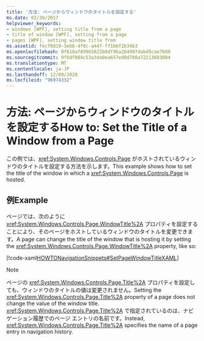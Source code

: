 ```yaml
---
title: '方法: ページからウィンドウのタイトルを設定する'
ms.date: 03/30/2017
helpviewer_keywords:
- windows [WPF], setting title from a page
- title of window [WPF], setting from a page
- pages [WPF], setting window title from
ms.assetid: fecf0d19-3eb6-4f8c-a44f-ff1b6f2b34b3
ms.openlocfilehash: 0f618af89965822b0df96a264997dabd9cae7608
ms.sourcegitcommit: 9f6df084c53a3da0ea657ed0d708a72213683084
ms.translationtype: MT
ms.contentlocale: ja-JP
ms.lasthandoff: 12/09/2020
ms.locfileid: "96974332"
---
```

# <a name="how-to-set-the-title-of-a-window-from-a-page"></a><span data-ttu-id="5b1ef-102">方法: ページからウィンドウのタイトルを設定する</span><span class="sxs-lookup"><span data-stu-id="5b1ef-102">How to: Set the Title of a Window from a Page</span></span>
<span data-ttu-id="5b1ef-103">この例では、<xref:System.Windows.Controls.Page> がホストされているウィンドウのタイトルを設定する方法を示します。</span><span class="sxs-lookup"><span data-stu-id="5b1ef-103">This example shows how to set the title of the window in which a <xref:System.Windows.Controls.Page> is hosted.</span></span>  
  
## <a name="example"></a><span data-ttu-id="5b1ef-104">例</span><span class="sxs-lookup"><span data-stu-id="5b1ef-104">Example</span></span>  
 <span data-ttu-id="5b1ef-105">ページでは、次のように <xref:System.Windows.Controls.Page.WindowTitle%2A> プロパティを設定することにより、そのページをホストしているウィンドウのタイトルを変更できます。</span><span class="sxs-lookup"><span data-stu-id="5b1ef-105">A page can change the title of the window that is hosting it by setting the <xref:System.Windows.Controls.Page.WindowTitle%2A> property, like so:</span></span>  
  
 [!code-xaml[HOWTONavigationSnippets#SetPageWindowTitleXAML](~/samples/snippets/csharp/VS_Snippets_Wpf/HOWTONavigationSnippets/CSharp/SetWindowTitlePage.xaml#setpagewindowtitlexaml)]  
  
> [!NOTE]
> <span data-ttu-id="5b1ef-106">ページの <xref:System.Windows.Controls.Page.Title%2A> プロパティを設定しても、ウィンドウのタイトルの値は変更されません。</span><span class="sxs-lookup"><span data-stu-id="5b1ef-106">Setting the <xref:System.Windows.Controls.Page.Title%2A> property of a page does not change the value of the window title.</span></span> <span data-ttu-id="5b1ef-107"><xref:System.Windows.Controls.Page.Title%2A> で指定されているのは、ナビゲーション履歴でのページ エントリの名前です。</span><span class="sxs-lookup"><span data-stu-id="5b1ef-107">Instead, <xref:System.Windows.Controls.Page.Title%2A> specifies the name of a page entry in navigation history.</span></span>
